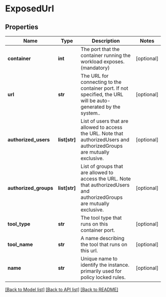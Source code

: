 # ExposedUrl

## Properties
Name | Type | Description | Notes
------------ | ------------- | ------------- | -------------
**container** | **int** | The port that the container running the workload exposes. (mandatory) | [optional] 
**url** | **str** | The URL for connecting to the container port. If not specified, the URL will be auto-generated by the system.. | [optional] 
**authorized_users** | **list[str]** | List of users that are allowed to access the URL. Note that authorizedUsers and authorizedGroups are mutually exclusive. | [optional] 
**authorized_groups** | **list[str]** | List of groups that are allowed to access the URL. Note that authorizedUsers and authorizedGroups are mutually exclusive. | [optional] 
**tool_type** | **str** | The tool type that runs on this container port. | [optional] 
**tool_name** | **str** | A name describing the tool that runs on this url. | [optional] 
**name** | **str** | Unique name to identify the instance. primarily used for policy locked rules. | [optional] 

[[Back to Model list]](../README.md#documentation-for-models) [[Back to API list]](../README.md#documentation-for-api-endpoints) [[Back to README]](../README.md)

